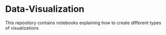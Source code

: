 # Data-Visualization
This repository contains notebooks explaining how to create different types of visualizations
